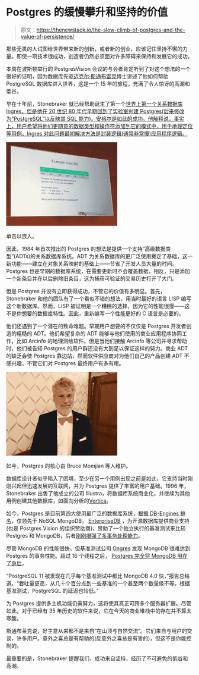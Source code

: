 # Postgres 的缓慢攀升和坚持的价值

> 原文：<https://thenewstack.io/the-slow-climb-of-postgres-and-the-value-of-persistence/>

那些无畏的人试图给世界带来新的创新，或者新的创业，应该记住坚持不懈的力量。即使一项技术很成功，创造者仍然必须面对许多障碍来保持和发展它的成功。

本周在波斯顿举行的 PostgresVision 会议的与会者肯定听到了对这个想法的一个很好的证明，因为数据库先驱[迈克尔·斯通布雷克](https://thenewstack.io/dr-michael-stonebraker-a-short-history-of-database-systems/)博士讲述了他如何帮助 PostgreSQL 数据库进入世界，这是一个 15 年的旅程，充满了令人惊讶的高潮和低谷。

早在十年前，Stonebraker 就已经帮助诞生了第一个[世界上第一个关系数据库 Ingres，但是他在 20 世纪 80 年代早期回到了实验室创建 Postgres(后来修改为“PostgreSQL”以反映其 SQL 能力)。安格尔是如此的成功。他解释说，事实上，用户希望将他们更随意的数据类型和操作符添加到它的模式中，用于地理定位等用例。Ingres 对此问题最初解决方法是封装逻辑(通常非常慢)应用程序逻辑。](/dr-michael-stonebraker-a-short-history-of-database-systems/)

[![](img/aba976283c8a91d12a66b6a4eca3169a.png)](https://cdn.thenewstack.io/media/2019/06/a21a86d9-stonebraker-slide.jpg)

单击以嵌入。

因此，1984 年首次推出的 Postgres 的想法是提供一个支持“高级数据类型”(ADTs)的关系数据库系统。ADT 为关系数据库的更广泛使用奠定了基础，这一新功能——建立在对象关系映射的基础上——节省了开发人员大量的时间。Postgres 也是早期的数据库系统，在需要更新时不会覆盖数据，相反，只是添加一个新条目并在以后删除旧条目，这为捕获可验证的交易历史打开了大门。

但是 Postgres 并没有立即获得成功，不管它的价值有多明显。首先，Stonebraker 和他的团队有了一个看似不错的想法，用当时最好的语言 LISP 编写这个新数据库。然而，LISP 被证明是一个糟糕的选择，因为它的性能很慢——这不是你想要的数据库特性。因此，重新编写一个性能更好的 C 语言是必要的。

他们还遇到了一个潜在的致命难题。早期用户想要的不仅仅是 Postgres 开发者创造的粗糙的 ADT。他们希望复杂的 ADT 能够与他们使用的商业应用程序协同工作，比如 Arcinfo 的地理测绘软件。但是当他们接触 Arcinfo 等公司并寻求帮助时，他们被告知 Postgres 的用户群还没有大到足以保证这样的努力。商业 ADT 的缺乏会使 Postgres 靠边站，然而软件供应商对为他们自己的产品创建 ADT 不感兴趣，不管它们对 Postgres 最终用户有多有用。

[![](img/586e2754806c760c0d7b208c45379bbf.png)](https://cdn.thenewstack.io/media/2019/06/493079ed-bruce-momjian.jpg)

如今，Postgres 的核心由 Bruce Momjian 等人维护。

数据库设计者似乎陷入了困境，至少在另一个用例出现之前是如此，它支持当时刚刚兴起但迅速发展的互联网，并为 Postgres 提供了丰富的用户基础。1996 年，Stonebraker 出售了他成立的公司 Illustra，将数据库系统商业化，并继续为其他用例创建其他数据库，如面向分析的[Vertica](https://www.vertica.com/)。

如今，Postgres 是目前第四大使用最广泛的数据库系统，[根据 DB-Engines 排名](https://db-engines.com/en/ranking)，仅领先于 NoSQL MongoDB。 [EnterpriseDB](https://www.enterprisedb.com/) ，为开源数据库提供商业支持(也是 Postgres Vision 的组织赞助商)，赞助了一个独立执行的基准测试来比较 Postgres 和 MongoDB，后者[刚刚增强了多事务处理能力](https://hackernoon.com/mongodb-transactions-5654cdb8fd24)。

尽管 MongoDB 的性能很快，但基准测试公司 [Ongres](https://www.ongres.com/es/) 发现 MongoDB 很难达到 Postgres 的事务性能。超过 16 个线程之后， [Postgres 完全将 MongoDB 甩在了身后](https://twitter.com/Joab_Jackson/status/1143940847748177920)。

“PostgreSQL 11 被发现在几乎每个基准测试中都比 MongoDB 4.0 快，”报告总结道。“吞吐量更高，从几十个百分点到一些基准的一个甚至两个数量级不等。根据基准测试，PostgreSQL 的延迟也较低。”

为 Postgres 提供多主机功能仍需努力，这将使其真正可跨多个服务器扩展。尽管如此，对于已经有 35 年历史的软件来说，它在今天的商业堆栈中的存在并不算太寒酸。

斯通布莱克说，好主意从来都不是来自“在山顶与自然交流”。它们来自与用户的交谈，许多用户。意外之喜总是有帮助的(反意外之喜总是有害的)，但这不是你能控制的。

最重要的是，Stonebraker 提醒我们，成功来自坚持，经历了不可避免的低谷和高潮。

<svg xmlns:xlink="http://www.w3.org/1999/xlink" viewBox="0 0 68 31" version="1.1"><title>Group</title> <desc>Created with Sketch.</desc></svg>